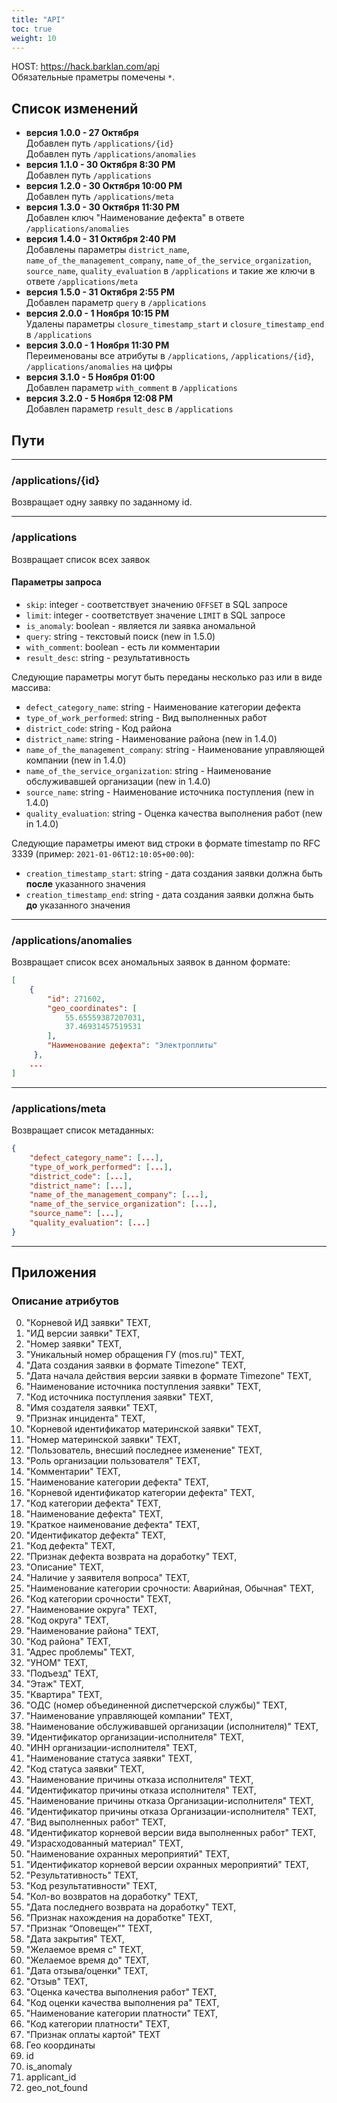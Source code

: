 ```yaml
---
title: "API"
toc: true
weight: 10
---
```


HOST: <https://hack.barklan.com/api> \
Обязательные праметры помечены `*`.

## Список изменений

- **версия 1.0.0 - 27 Октября** \
   Добавлен путь `/applications/{id}` \
   Добавлен путь `/applications/anomalies`
- **версия 1.1.0 - 30 Октября 8:30 PM** \
   Добавлен путь `/applications`
- **версия 1.2.0 - 30 Октября 10:00 PM** \
   Добавлен путь `/applications/meta`
- **версия 1.3.0 - 30 Октября 11:30 PM** \
   Добавлен ключ "Наименование дефекта" в ответе `/applications/anomalies`
- **версия 1.4.0 - 31 Октября 2:40 PM** \
   Добавлены параметры `district_name`, `name_of_the_management_company`, `name_of_the_service_organization`, `source_name`, `quality_evaluation` в `/applications` и такие же ключи в ответе `/applications/meta`
- **версия 1.5.0 - 31 Октября 2:55 PM** \
   Добавлен параметр `query` в `/applications`
- **версия 2.0.0 - 1 Ноября 10:15 PM** \
   Удалены параметры `closure_timestamp_start` и `closure_timestamp_end` в `/applications`
- **версия 3.0.0 - 1 Ноября 11:30 PM** \
   Переименованы все атрибуты в `/applications`, `/applications/{id}`, `/applications/anomalies` на цифры
- **версия 3.1.0 - 5 Ноября 01:00** \
   Добавлен параметр `with_comment` в `/applications`
- **версия 3.2.0 - 5 Ноября 12:08 PM** \
    Добавлен параметр `result_desc` в `/applications`

## Пути

---

### /applications/{id}

Возвращает одну заявку по заданному id.

---

### /applications

Возвращает список всех заявок

#### Параметры запроса

- `skip`: integer - соответствует значению `OFFSET` в SQL запросе
- `limit`: integer - соответствует значение `LIMIT` в SQL запросе
- `is_anomaly`: boolean - является ли заявка аномальной
- `query`: string - текстовый поиск (new in 1.5.0)
- `with_comment`: boolean - есть ли комментарии
- `result_desc`: string - результативность

Следующие параметры могут быть переданы несколько раз или в виде массива:

- `defect_category_name`: string - Наименование категории дефекта
- `type_of_work_performed`: string - Вид выполненных работ
- `district_code`: string - Код района
- `district_name`: string - Наименование района (new in 1.4.0)
- `name_of_the_management_company`: string - Наименование управляющей компании (new in 1.4.0)
- `name_of_the_service_organization`: string - Наименование обслуживавшей организации (new in 1.4.0)
- `source_name`: string - Наименование источника поступления (new in 1.4.0)
- `quality_evaluation`: string - Оценка качества выполнения работ (new in 1.4.0)

Следующие параметры имеют вид строки в формате timestamp по RFC 3339 (пример: `2021-01-06T12:10:05+00:00`):

- `creation_timestamp_start`: string - дата создания заявки должна быть **после** указанного значения
- `creation_timestamp_end`: string - дата создания заявки должна быть **до** указанного значения

---

### /applications/anomalies

Возвращает список всех аномальных заявок в данном формате:

```json
[
    {
        "id": 271602,
        "geo_coordinates": [
            55.65559387207031,
            37.46931457519531
        ],
        "Наименование дефекта": "Электроплиты"
     },
    ...
]
```

---

### /applications/meta

Возвращает список метаданных:

```json
{
    "defect_category_name": [...],
    "type_of_work_performed": [...],
    "district_code": [...],
    "district_name": [...],
    "name_of_the_management_company": [...],
    "name_of_the_service_organization": [...],
    "source_name": [...],
    "quality_evaluation": [...]
}
```

---

## Приложения

### Описание атрибутов

0. "Корневой ИД заявки" TEXT,
1. "ИД версии заявки" TEXT,
2. "Номер заявки" TEXT,
3. "Уникальный номер обращения ГУ (mos.ru)" TEXT,
4. "Дата создания заявки в формате Timezone" TEXT,
5. "Дата начала действия версии заявки в формате Timezone" TEXT,
6. "Наименование источника поступления заявки" TEXT,
7. "Код источника поступления заявки" TEXT,
8. "Имя создателя заявки" TEXT,
9. "Признак инцидента" TEXT,
10. "Корневой идентификатор материнской заявки" TEXT,
11. "Номер материнской заявки" TEXT,
12. "Пользователь, внесший последнее изменение" TEXT,
13. "Роль организации пользователя" TEXT,
14. "Комментарии" TEXT,
15. "Наименование категории дефекта" TEXT,
16. "Корневой идентификатор категории дефекта" TEXT,
17. "Код категории дефекта" TEXT,
18. "Наименование дефекта" TEXT,
19. "Краткое наименование дефекта" TEXT,
20. "Идентификатор дефекта" TEXT,
21. "Код дефекта" TEXT,
22. "Признак дефекта возврата на доработку" TEXT,
23. "Описание" TEXT,
24. "Наличие у заявителя вопроса" TEXT,
25. "Наименование категории срочности: Аварийная, Обычная" TEXT,
26. "Код категории срочности" TEXT,
27. "Наименование округа" TEXT,
28. "Код округа" TEXT,
29. "Наименование района" TEXT,
30. "Код района" TEXT,
31. "Адрес проблемы" TEXT,
32. "УНОМ" TEXT,
33. "Подъезд" TEXT,
34. "Этаж" TEXT,
35. "Квартира" TEXT,
36. "ОДС (номер объединенной диспетчерской службы)" TEXT,
37. "Наименование управляющей компании" TEXT,
38. "Наименование обслуживавшей организации (исполнителя)" TEXT,
39. "Идентификатор организации-исполнителя" TEXT,
40. "ИНН организации-исполнителя" TEXT,
41. "Наименование статуса заявки" TEXT,
42. "Код статуса заявки" TEXT,
43. "Наименование причины отказа исполнителя" TEXT,
44. "Идентификатор причины отказа исполнителя" TEXT,
45. "Наименование причины отказа Организации-исполнителя" TEXT,
46. "Идентификатор причины отказа Организации-исполнителя" TEXT,
47. "Вид выполненных работ" TEXT,
48. "Идентификатор корневой версии вида выполненных работ" TEXT,
49. "Израсходованный материал" TEXT,
50. "Наименование охранных мероприятий" TEXT,
51. "Идентификатор корневой версии охранных мероприятий" TEXT,
52. "Результативность" TEXT,
53. "Код результативности" TEXT,
54. "Кол-во возвратов на доработку" TEXT,
55. "Дата последнего возврата на доработку" TEXT,
56. "Признак нахождения на доработке" TEXT,
57. "Признак “Оповещен”" TEXT,
58. "Дата закрытия" TEXT,
59. "Желаемое время с" TEXT,
60. "Желаемое время до" TEXT,
61. "Дата отзыва/оценки" TEXT,
62. "Отзыв" TEXT,
63. "Оценка качества выполнения работ" TEXT,
64. "Код оценки качества выполнения ра" TEXT,
65. "Наименование категории платности" TEXT,
66. "Код категории платности" TEXT,
67. "Признак оплаты картой" TEXT
68. Гео координаты
69. id
70. is_anomaly
71. applicant_id
72. geo_not_found
